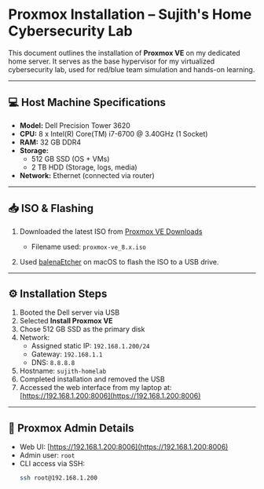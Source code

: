 # Proxmox Installation – Sujith's Home Cybersecurity Lab

This document outlines the installation of **Proxmox VE** on my dedicated home server. It serves as the base hypervisor for my virtualized cybersecurity lab, used for red/blue team simulation and hands-on learning.

---

## 💻 Host Machine Specifications

- **Model:** Dell Precision Tower 3620
- **CPU:** 8 x Intel(R) Core(TM) i7-6700 @ 3.40GHz (1 Socket)
- **RAM:** 32 GB DDR4
- **Storage:**
  - 512 GB SSD (OS + VMs)
  - 2 TB HDD (Storage, logs, media)
- **Network:** Ethernet (connected via router)

---

## 📥 ISO & Flashing

1. Downloaded the latest ISO from [Proxmox VE Downloads](https://www.proxmox.com/en/downloads)
   - Filename used: `proxmox-ve_8.x.iso`

2. Used [balenaEtcher](https://www.balena.io/etcher/) on macOS to flash the ISO to a USB drive.

---

## ⚙️ Installation Steps

1. Booted the Dell server via USB
2. Selected **Install Proxmox VE**
3. Chose 512 GB SSD as the primary disk
4. Network:
   - Assigned static IP: `192.168.1.200/24`
   - Gateway: `192.168.1.1`
   - DNS: `8.8.8.8`
5. Hostname: `sujith-homelab`
6. Completed installation and removed the USB
7. Accessed the web interface from my laptop at:  
   [https://192.168.1.200:8006](https://192.168.1.200:8006)

---

## 🔐 Proxmox Admin Details

- Web UI: [https://192.168.1.200:8006](https://192.168.1.200:8006)
- Admin user: `root`
- CLI access via SSH:
  ```bash
  ssh root@192.168.1.200
